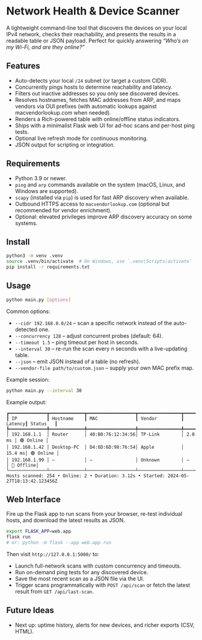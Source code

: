 # Network Health & Device Scanner

A lightweight command-line tool that discovers the devices on your local IPv4 network, checks their reachability, and presents the results in a readable table or JSON payload. Perfect for quickly answering _“Who’s on my Wi-Fi, and are they online?”_

## Features

- Auto-detects your local `/24` subnet (or target a custom CIDR).
- Concurrently pings hosts to determine reachability and latency.
- Filters out inactive addresses so you only see discovered devices.
- Resolves hostnames, fetches MAC addresses from ARP, and maps vendors via OUI prefixes (with automatic lookups against macvendorlookup.com when needed).
- Renders a Rich-powered table with online/offline status indicators.
- Ships with a minimalist Flask web UI for ad-hoc scans and per-host ping tests.
- Optional live refresh mode for continuous monitoring.
- JSON output for scripting or integration.

## Requirements

- Python 3.9 or newer.
- `ping` and `arp` commands available on the system (macOS, Linux, and Windows are supported).
- `scapy` (installed via `pip`) is used for fast ARP discovery when available.
- Outbound HTTPS access to `macvendorlookup.com` (optional but recommended for vendor enrichment).
- Optional: elevated privileges improve ARP discovery accuracy on some systems.

## Install

```bash
python3 -m venv .venv
source .venv/bin/activate  # On Windows, use `.venv\Scripts\activate`
pip install -r requirements.txt
```

## Usage

```bash
python main.py [options]
```

Common options:

- `--cidr 192.168.0.0/24` – scan a specific network instead of the auto-detected one.
- `--concurrency 128` – adjust concurrent probes (default: 64).
- `--timeout 1.5` – ping timeout per host in seconds.
- `--interval 30` – re-run the scan every _n_ seconds with a live-updating table.
- `--json` – emit JSON instead of a table (no refresh).
- `--vendor-file path/to/custom.json` – supply your own MAC prefix map.

Example session:

```bash
python main.py --interval 30
```

Example output:

```
┏━━━━━━━━━━━━━━┳━━━━━━━━━━━━━┳━━━━━━━━━━━━━━━━━━┳━━━━━━━━━━━━━━━━┳━━━━━━━━┳━━━━━━━━━━┓
┃ IP           ┃ Hostname    ┃ MAC              ┃ Vendor         ┃ Latency┃ Status   ┃
┡━━━━━━━━━━━━━━╇━━━━━━━━━━━━━╇━━━━━━━━━━━━━━━━━━╇━━━━━━━━━━━━━━━━╇━━━━━━━━╇━━━━━━━━━━┩
│ 192.168.1.1  │ Router      │ 40:B0:76:12:34:56│ TP-Link        │ 2.0 ms │ 🟢 Online │
│ 192.168.1.42 │ Desktop-PC  │ D4:6D:6D:98:76:54│ Apple          │ 15.4 ms│ 🟢 Online │
│ 192.168.1.99 │ —           │ —                │ Unknown        │ —      │ 🔴 Offline│
└──────────────┴─────────────┴──────────────────┴────────────────┴────────┴──────────┘
Hosts scanned: 254 • Online: 2 • Duration: 3.12s • Started: 2024-05-27T18:13:42.123456Z
```

## Web Interface

Fire up the Flask app to run scans from your browser, re-test individual hosts, and download the latest results as JSON.

```bash
export FLASK_APP=web.app
flask run
# or: python -m flask --app web.app run
```

Then visit `http://127.0.0.1:5000/` to:

- Launch full-network scans with custom concurrency and timeouts.
- Run on-demand ping tests for any discovered device.
- Save the most recent scan as a JSON file via the UI.
- Trigger scans programmatically with `POST /api/scan` or fetch the latest result from `GET /api/last-scan`.

## Future Ideas
- Next up: uptime history, alerts for new devices, and richer exports (CSV, HTML).
